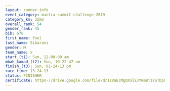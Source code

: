 ```yaml
---
layout: runner-info 
event_category: mantra-summit-challenge-2019 
category_km: 35km 
overall_rank: 54
gender_rank: 45
bib: 678
first_name: Yoel
last_name: Sibarani
gender: M
team_name: x
start_(t1): Sun, 12-00-00 am
mbah_kamad_(t2): Sun, 10-22-47 am
finish_(t3): Sun, 01-24-13 pm
race_time: 13-24-13
status: FINISHER
certificate: https-//drive.google.com/file/d/1zVaEcMgOXSlEJYRmBTzYuTDp0TjdH_aX/view?usp=sharing
---
```

